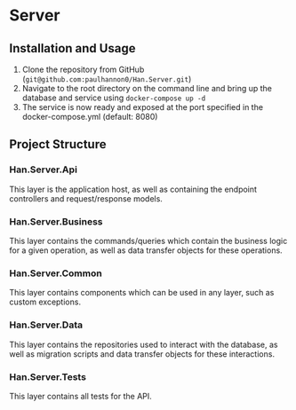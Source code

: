 # Server

## Installation and Usage

1. Clone the repository from GitHub (`git@github.com:paulhannon0/Han.Server.git`)
2. Navigate to the root directory on the command line and bring up the database and service using `docker-compose up -d`
3. The service is now ready and exposed at the port specified in the docker-compose.yml (default: 8080)

## Project Structure

### Han.Server.Api

This layer is the application host, as well as containing the endpoint controllers and request/response models.

### Han.Server.Business

This layer contains the commands/queries which contain the business logic for a given operation, as well as data transfer objects for these operations.

### Han.Server.Common

This layer contains components which can be used in any layer, such as custom exceptions.

### Han.Server.Data

This layer contains the repositories used to interact with the database, as well as migration scripts and data transfer objects for these interactions.

### Han.Server.Tests

This layer contains all tests for the API.
